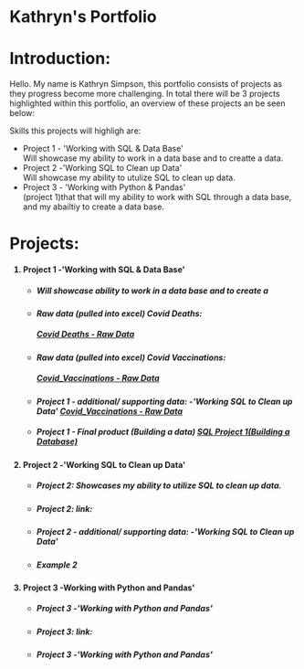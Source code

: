 # Kathryn's Portfolio


# Introduction:
Hello. My name is Kathryn Simpson, this portfolio consists of projects as they progress become more challenging. 
In total there will be 3 projects highlighted within this portfolio, an overview of these projects an be seen below:

Skills this projects will highligh are:
<ul>
<li>Project 1 - 'Working with SQL & Data Base'</li> Will showcase my ability to work in a data base and to creatte a data.
<li>Project 2 -'Working SQL to Clean up Data'</li> Will showcase my ability to utulize SQL to clean up data.
<li>Project 3 - 'Working with Python & Pandas'</li>
(project 1)that that will my ability to work with SQL through a data base, and my abailtiy to create a data base.  
    </ul>
   
  # Projects: 
<ol>
 <h4> <li>Project 1 -'Working with SQL & Data Base'<h4> 
 <UL>
   
<h5> <li>Will showcase ability to work in a data base and to create a <h5> 

<h5> <li> Raw data (pulled into excel) Covid Deaths:  <h5> 
  <a href="https://github.com/simpki001/Kathryn_Portfolio/blob/6f62a9d9ddb72816a114a5671a58f40d9fcba69e/CovidDeaths.xlsx">Covid Deaths - Raw Data</a>

 <h5> <li> Raw data (pulled into excel) Covid Vaccinations: <h5>

<a href="https://github.com/simpki001/Kathryn_Portfolio/blob/6f62a9d9ddb72816a114a5671a58f40d9fcba69e/CovidVaccinations.xlsx">Covid_Vaccinations - Raw Data 
</a>

<h5> <li>Project 1 - additional/ supporting data:  -'Working SQL to Clean up Data'
<a href="https://github.com/simpki001/Kathryn_Portfolio/blob/6f62a9d9ddb72816a114a5671a58f40d9fcba69e/CovidVaccinations.xlsx">Covid_Vaccinations - Raw Data 
</a>

<h5> <li>Project 1 - Final product (Building a data)  
 <a href="https://github.com/simpki001/Kathryn_Portfolio/blob/3d0b2bd88ef5248b0739db6159bd76f88fa62176/SQL%20Project%201.sql">SQL Project 1(Building a Database)</a>

<h5>
 </UL>
   
<h4> <li>Project 2 -'Working SQL to Clean up Data'<h4> 
 <UL>
<h5>  <LI>Project 2: Showcases my ability to utilize SQL to clean up data.<h5> 
<h5> <li>Project 2: link: <h5>
<h5> <li>Project 2 - additional/ supporting data:  -'Working SQL to Clean up Data' <h5>
<h5> <li>Example 2</li> <h5>
 </UL>
 
<h4> <li>Project 3 -Working with Python and Pandas'<h4> 
 <UL>
<h5> <li>Project 3 -'Working with Python and Pandas'<h5> 
<h5> <li>Project 3: link: <h5>
<h5> <li>Project 3 -'Working with Python and Pandas'<h5> 
 </ul>
